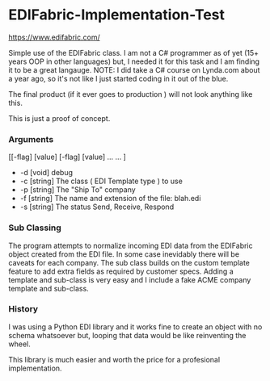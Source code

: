 # EDIFabric-Implementation-Test

https://www.edifabric.com/

Simple use of the EDIFabric class. I am not a C# programmer as of yet (15+ years OOP in other languages) but, I needed it for this task and I am finding it to be a great langauge.
NOTE: I did take a C# course on Lynda.com about a year ago, so it's not like I just started coding in it out of the blue.

The final product (if it ever goes to production ) will not look anything like this.

This is just a proof of concept.

### Arguments 

[[-flag] [value] [-flag] [value] ... ... ]

* -d [void] debug
* -c [string] The class ( EDI Template type ) to use
* -p [string] The "Ship To" company
* -f [string] The name and extension of the file: blah.edi
* -s [string] The status Send, Receive, Respond

### Sub Classing

The program attempts to normalize incoming EDI data from the EDIFabric object created from the EDI file. In some case inevidably there will be caveats for each company. The sub class builds on the custom template feature to add extra fields as required by customer specs. Adding a template and sub-class is very easy and I include a fake ACME company template and sub-class.

### History

I was using a Python EDI library and it works fine to create an object with no schema whatsoever but, looping that data would be like reinventing the wheel.

This library is much easier and worth the price for a profesional implementation.




